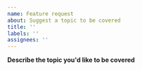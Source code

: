 ```yaml
---
name: Feature request
about: Suggest a topic to be covered
title: ''
labels: ''
assignees: ''
---
```


**Describe the topic you'd like to be covered**
